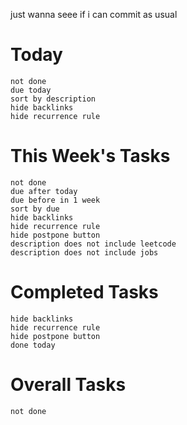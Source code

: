 just wanna seee if i can commit as usual
# **Today**

```tasks
not done
due today
sort by description
hide backlinks
hide recurrence rule
```

# **This Week's Tasks**
```tasks
not done
due after today
due before in 1 week
sort by due
hide backlinks
hide recurrence rule
hide postpone button
description does not include leetcode 
description does not include jobs
```

# **Completed Tasks**
```tasks
hide backlinks
hide recurrence rule
hide postpone button
done today
```
# **Overall Tasks**
```tasks
not done

```




